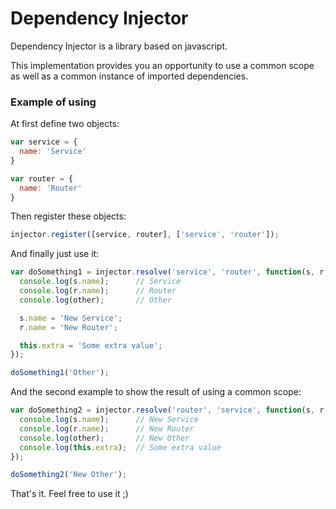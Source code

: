 # Dependency Injector
Dependency Injector is a library based on javascript.

This implementation provides you an opportunity to use a common scope as well as a common instance of imported dependencies.

### Example of using

At first define two objects:
```javascript
var service = {
  name: 'Service'
}

var router = {
  name: 'Router'
}
```
Then register these objects:
```javascript
injector.register([service, router], ['service', 'router']);
```

And finally just use it:
```javascript
var doSomething1 = injector.resolve('service', 'router', function(s, r, other) {
  console.log(s.name);      // Service
  console.log(r.name);      // Router
  console.log(other);       // Other

  s.name = 'New Service';
  r.name = 'New Router';

  this.extra = 'Some extra value';
});

doSomething1('Other');
```

And the second example to show the result of using a common scope:
```javascript
var doSomething2 = injector.resolve('router', 'service', function(s, r, other) {
  console.log(s.name);      // New Service
  console.log(r.name);      // New Router
  console.log(other);       // New Other
  console.log(this.extra);  // Some extra value
});

doSomething2('New Other');
```

That's it. Feel free to use it ;)